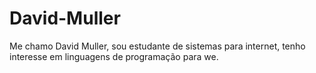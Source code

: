 # David-Muller
Me chamo David Muller, sou estudante de sistemas para internet, tenho interesse em linguagens de programação para we.
